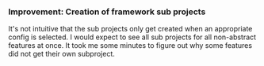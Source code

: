 ### Improvement: Creation of framework sub projects
It's not intuitive that the sub projects only get created when an appropriate config is selected. I would expect to see all sub projects for all non-abstract features at once. It took me some minutes to figure out why some features did not get their own subproject.